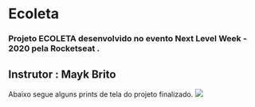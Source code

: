 # Ecoleta
### Projeto **ECOLETA** desenvolvido no evento **Next Level Week - 2020 pela Rocketseat** .

**Instrutor** : Mayk Brito
---
Abaixo segue alguns prints de tela do projeto finalizado.
<img src="captures_project_finisehd/home.png">
